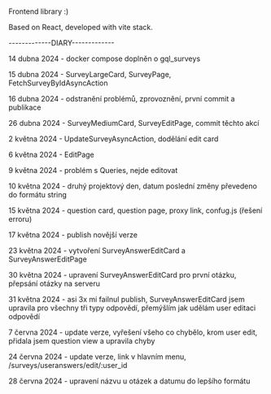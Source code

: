 # 

Frontend library :)

Based on React, developed with vite stack.

-------------DIARY-------------

14 dubna 2024 - docker compose doplněn o gql_surveys

15 dubna 2024 - SurveyLargeCard, SurveyPage, FetchSurveyByIdAsyncAction
       
16 dubna 2024 - odstranění problémů, zprovoznění, první commit a publikace

26 dubna 2024 - SurveyMediumCard, SurveyEditPage, commit těchto akcí

2 května 2024 - UpdateSurveyAsyncAction, dodělání edit card

6 května 2024 - EditPage

9 května 2024 - problém s Queries, nejde editovat

10 května 2024 - druhý projektový den, datum poslední změny převedeno do formátu string 

15 května 2024 - question card, question page, proxy link, confug.js (řešení erroru)

17 května 2024 - publish novější verze

23 května 2024 - vytvoření SurveyAnswerEditCard a SurveyAnswerEditPage

30 května 2024 - upravení SurveyAnswerEditCard pro první otázku, přepsání otázky na serveru

31 května 2024 - asi 3x mi failnul publish, SurveyAnswerEditCard jsem upravila pro všechny tři typy odpovědí, přemýšlím jak udělám user editaci odpovědí

7 června 2024 - update verze, vyřešení všeho co chybělo, krom user edit, přidala jsem question view a upravila chyby

24 června 2024 - update verze, link v hlavním menu, /surveys/useranswers/edit/:user_id

28 června 2024 - upravení názvu u otázek a datumu do lepšího formátu
